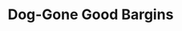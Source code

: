 ---
title: "Dog-Gone Good Bargins"
url: /pine-mountain/dog-gone-good-bargins/
shop: Gebrauchtwaren
---